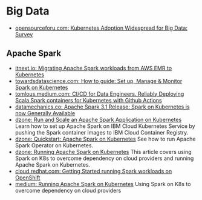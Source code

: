# Big Data
- [opensourceforu.com: Kubernetes Adoption Widespread for Big Data: Survey](https://www.opensourceforu.com/2021/12/kubernetes-adoption-widespread-for-big-data-survey/?amp)

## Apache Spark
* [itnext.io: Migrating Apache Spark workloads from AWS EMR to Kubernetes](https://itnext.io/migrating-apache-spark-workloads-from-aws-emr-to-kubernetes-463742b49fda)
* [towardsdatascience.com: How to guide: Set up, Manage & Monitor Spark on Kubernetes](https://towardsdatascience.com/how-to-guide-set-up-manage-monitor-spark-on-kubernetes-with-code-examples-c5364ad3aba2)
* [tomlous.medium.com: CI/CD for Data Engineers. Reliably Deploying Scala Spark containers for Kubernetes with Github Actions](https://tomlous.medium.com/ci-cd-for-data-engineers-68b0fd915545)
* [datamechanics.co: Apache Spark 3.1 Release: Spark on Kubernetes is now Generally Available](https://www.datamechanics.co/blog-post/apache-spark-3-1-release-spark-on-kubernetes-is-now-ga)
* [dzone: Run and Scale an Apache Spark Application on Kubernetes](https://dzone.com/articles/run-and-scale-an-apache-spark-application-on-kuber) Learn how to set up Apache Spark on IBM Cloud Kubernetes Service by pushing the Spark container images to IBM Cloud Container Registry.
* [dzone: Quickstart: Apache Spark on Kubernetes](https://dzone.com/articles/quickstart-apache-spark-on-kubernetes) See how to run Apache Spark Operator on Kubernetes.
* [dzone: Running Apache Spark on Kubernetes](https://dzone.com/articles/running-apache-spark-on-kubernetes) This article covers using Spark on K8s to overcome dependency on cloud providers and running Apache Spark on Kubernetes.
* [cloud.redhat.com: Getting Started running Spark workloads on OpenShift](https://cloud.redhat.com/blog/getting-started-running-spark-workloads-on-openshift)
* [medium: Running Apache Spark on Kubernetes](https://medium.com/empathyco/running-apache-spark-on-kubernetes-2e64c73d0bb2) Using Spark on K8s to overcome dependency on cloud providers